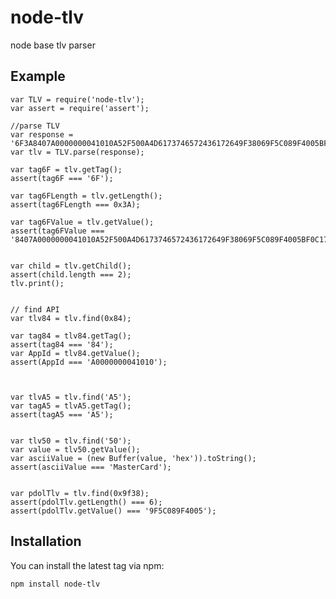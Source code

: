 # node-tlv

node base tlv parser


## Example

	var TLV = require('node-tlv');
	var assert = require('assert');

	//parse TLV
	var response = '6F3A8407A0000000041010A52F500A4D6173746572436172649F38069F5C089F4005BF0C179F5E095413339000001513019F5D030101009F4D020B0A';
	var tlv = TLV.parse(response);

	var tag6F = tlv.getTag();
	assert(tag6F === '6F');

	var tag6FLength = tlv.getLength();
	assert(tag6FLength === 0x3A);

	var tag6FValue = tlv.getValue();
	assert(tag6FValue === '8407A0000000041010A52F500A4D6173746572436172649F38069F5C089F4005BF0C179F5E095413339000001513019F5D030101009F4D020B0A');


	var child = tlv.getChild();
	assert(child.length === 2);
	tlv.print();


	// find API
	var tlv84 = tlv.find(0x84);

	var tag84 = tlv84.getTag();
	assert(tag84 === '84');
	var AppId = tlv84.getValue();
	assert(AppId === 'A0000000041010');



	var tlvA5 = tlv.find('A5');
	var tagA5 = tlvA5.getTag();
	assert(tagA5 === 'A5');


	var tlv50 = tlv.find('50');
	var value = tlv50.getValue();
	var asciiValue = (new Buffer(value, 'hex')).toString();
	assert(asciiValue === 'MasterCard');


	var pdolTlv = tlv.find(0x9f38);
	assert(pdolTlv.getLength() === 6);
	assert(pdolTlv.getValue() === '9F5C089F4005');


## Installation

You can install the latest tag via npm:

	npm install node-tlv
